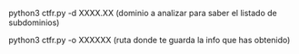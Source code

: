 python3 ctfr.py -d XXXX.XX (dominio a analizar para saber el listado de subdominios)

python3 ctfr.py -o XXXXXX (ruta donde te guarda la info que has obtenido)
